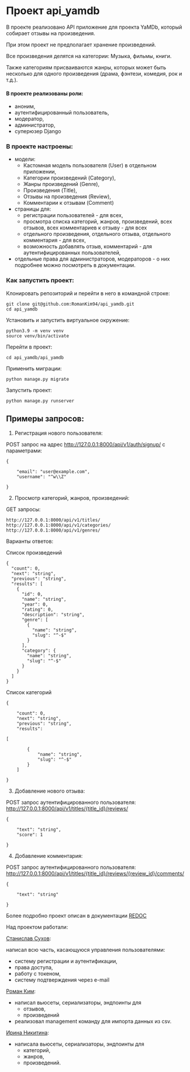 # Проект api_yamdb



В проекте реализовано API приложение для проекта YaMDb,
который собирает отзывы на произведения.

При этом проект не предполагает хранение произведений.

Все произведения делятся на категории: Музыка, фильмы, книги.

Также категориям присваиваются жанры, которых может быть несколько для одного произведения
(драма, фэнтези, комедия, рок и т.д.).

#### В проекте реализованы роли:
- аноним,
- аутентифицированный пользователь,
- модератор,
- администратор,
- суперюзер Django



### В проекте настроены:
 - модели: 
    * Кастомная модель пользователя (User) в отдельном приложении,
    * Категории произведений (Category),
    * Жанры произведений (Genre),
    * Произведения (Title),
    * Отзывы на произведения (Review),
    * Комментарии к отзывам (Comment)
 - страницы для:
    * регистрации пользователей - для всех,
    * просмотра списка категорий, жанров, произведений, всех отзывов, всех комментариев к отзыву - для всех
    * отдельного произведения, отдельного отзыва, отдельного комментария - для всех,
    * возможность добавлять отзыв, комментарий - для аутентифицированных пользователей,
 - отдельные права для администраторов, модераторов - о них подробнее можно посмотреть в документации.
    

### Как запустить проект:

Клонировать репозиторий и перейти в него в командной строке:

```
git clone git@github.com:RomanKim94/api_yamdb.git
cd api_yamdb
```

Установить и запустить виртуальное окружение:

```
python3.9 -m venv venv
source venv/bin/activate
```

Перейти в проект:

```
cd api_yamdb/api_yamdb
```

Применить миграции:

```
python manage.py migrate
```

Запустить проект:

```
python manage.py runserver
```


## Примеры запросов:

1. Регистрация нового пользователя:

POST запрос на адрес http://127.0.0.1:8000/api/v1/auth/signup/
с параметрами:
```
{

    "email": "user@example.com",
    "username": "^w\\Z"

}
```

2. Просмотр категорий, жанров, произведений:

GET запросы: 
```
http://127.0.0.1:8000/api/v1/titles/
http://127.0.0.1:8000/api/v1/categories/
http://127.0.0.1:8000/api/v1/genres/
```

Варианты ответов:

Список произведений
```
{
  "count": 0,
  "next": "string",
  "previous": "string",
  "results": [
    {
      "id": 0,
      "name": "string",
      "year": 0,
      "rating": 0,
      "description": "string",
      "genre": [
        {
          "name": "string",
          "slug": "^-$"
        }
      ],
      "category": {
        "name": "string",
        "slug": "^-$"
      }
    }
  ]
}
```

Список категорий
```
{

    "count": 0,
    "next": "string",
    "previous": "string",
    "results": 

[

        {
            "name": "string",
            "slug": "^-$"
        }
    ]

}
```

3. Добавление нового отзыва:

POST запрос аутентифицированного пользователя: http://127.0.0.1:8000/api/v1/titles/{title_id}/reviews/
```
{

    "text": "string",
    "score": 1

}
```



4. Добавление комментария:

POST запрос аутентифицированного пользователя: 
http://127.0.0.1:8000/api/v1/titles/{title_id}/reviews/{review_id}/comments/

```
{

    "text": "string"

}
```


Более подробно проект описан в документации [REDOC](http://127.0.0.1:8000/redoc/)


Над проектом работали:

[Станислав Сухов](https://github.com/exctac): 

написал всю часть, касающуюся управления пользователями:
- систему регистрации и аутентификации,
- права доступа,
- работу с токеном,
- систему подтверждения через e-mail

[Роман Ким](https://github.com/RomanKim94): 

 - написал вьюсеты, сериализаторы, эндпоинты для
    - отзывов,
    - произведений
 - реализовал management команду для импорта данных из csv.

[Ирина Никитина](https://github.com/irinik): 
 - написала вьюсеты, сериализаторы, эндпоинты для
    - категорий,
    - жанров,
    - произведений.
